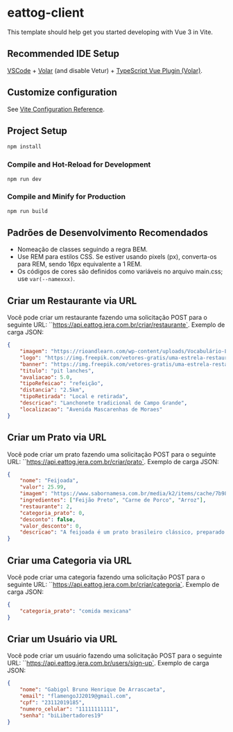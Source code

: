 # eattog-client

This template should help get you started developing with Vue 3 in Vite.

## Recommended IDE Setup

[VSCode](https://code.visualstudio.com/) + [Volar](https://marketplace.visualstudio.com/items?itemName=Vue.volar) (and disable Vetur) + [TypeScript Vue Plugin (Volar)](https://marketplace.visualstudio.com/items?itemName=Vue.vscode-typescript-vue-plugin).

## Customize configuration

See [Vite Configuration Reference](https://vitejs.dev/config/).

## Project Setup

```sh
npm install
```

### Compile and Hot-Reload for Development

```sh
npm run dev
```

### Compile and Minify for Production

```sh
npm run build
```

## Padrões de Desenvolvimento Recomendados

- Nomeação de classes seguindo a regra BEM.
- Use REM para estilos CSS. Se estiver usando pixels (px), converta-os para REM, sendo 16px equivalente a 1 REM.
- Os códigos de cores são definidos como variáveis no arquivo main.css; use `var(--namexxx)`.

## Criar um Restaurante via URL

Você pode criar um restaurante fazendo uma solicitação POST para o seguinte URL: ``https://api.eattog.jera.com.br/criar/restaurante`. Exemplo de carga JSON:

```json
{
    "imagem": "https://rioandlearn.com/wp-content/uploads/Vocabulário-Lanchonete.png",
    "logo": "https://img.freepik.com/vetores-gratis/uma-estrela-restaurante-icon-ilustracao_53876-40629.jpg?w=2000",
    "banner": "https://img.freepik.com/vetores-gratis/uma-estrela-restaurante-icon-ilustracao_53876-40629.jpg?w=2000",
    "titulo": "pit lanches",
    "avaliacao": 5.0,
    "tipoRefeicao": "refeição",
    "distancia": "2.5km",
    "tipoRetirada": "Local e retirada",
    "descricao": "Lanchonete tradicional de Campo Grande",
    "localizacao": "Avenida Mascarenhas de Moraes"
}
```

## Criar um Prato via URL

Você pode criar um prato fazendo uma solicitação POST para o seguinte URL: ``https://api.eattog.jera.com.br/criar/prato`. Exemplo de carga JSON:

```json
{
    "nome": "Feijoada",
    "valor": 25.99,
    "imagem": "https://www.sabornamesa.com.br/media/k2/items/cache/7b98703f48b0025160f2b9b5aad2a874_XL.jpg",
    "ingredientes": ["Feijão Preto", "Carne de Porco", "Arroz"],
    "restaurante": 2,
    "categoria_prato": 0, 
    "desconto": false,
    "valor_desconto": 0,
    "descricao": "A feijoada é um prato brasileiro clássico, preparado com feijão preto e diversas carnes de porco, como linguiça e bacon. É um prato rico em sabor, acompanhado de arroz, couve e laranja."
}
```

## Criar uma Categoria via URL

Você pode criar uma categoria fazendo uma solicitação POST para o seguinte URL: ``https://api.eattog.jera.com.br/criar/categoria`. Exemplo de carga JSON:

```json
{
    "categoria_prato": "comida mexicana"
}
```

## Criar um Usuário via URL

Você pode criar um usuário fazendo uma solicitação POST para o seguinte URL: ``https://api.eattog.jera.com.br/users/sign-up`. Exemplo de carga JSON:

```json
{
    "nome": "Gabigol Bruno Henrique De Arrascaeta",
    "email": "flamengoJJ2019@gmail.com",
    "cpf": "23112019185",
    "numero_celular": "11111111111",
    "senha": "biLibertadores19"
}

